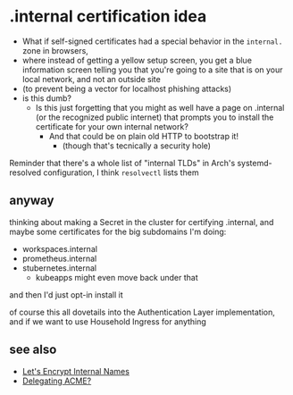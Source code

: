 # .internal certification idea

- What if self-signed certificates had a special behavior in the `internal.` zone in browsers,
 - where instead of getting a yellow setup screen, you get a blue information screen telling you that you're going to a site that is on your local network, and not an outside site
  - (to prevent being a vector for localhost phishing attacks)
- is this dumb?
  - Is this just forgetting that you might as well have a page on .internal (or the recognized public internet) that prompts you to install the certificate for your own internal network?
    - And that could be on plain old HTTP to bootstrap it!
      - (though that's tecnically a security hole)

Reminder that there's a whole list of "internal TLDs" in Arch's systemd-resolved configuration, I think `resolvectl` lists them

## anyway

thinking about making a Secret in the cluster for certifying .internal, and maybe some certificates for the big subdomains I'm doing:

- workspaces.internal
- prometheus.internal
- stubernetes.internal
  - kubeapps might even move back under that

and then I'd just opt-in install it

of course this all dovetails into the Authentication Layer implementation, and if we want to use Household Ingress for anything

## see also

- [Let's Encrypt Internal Names](fhknf-d3whg-ysacs-0s3da-8tegm)
- [Delegating ACME?](2qzqb-1cedb-a9aqb-3sqnq-qvsmf)

